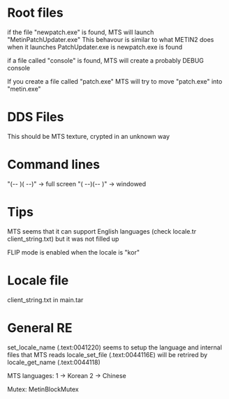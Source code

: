 # Root files
if the file "newpatch.exe" is found, MTS will launch "MetinPatchUpdater.exe"
This behavour is similar to what METIN2 does when it launches PatchUpdater.exe is newpatch.exe is found

if a file called "console" is found, MTS will create a probably DEBUG console

If you create a file called "patch.exe" MTS will try to move "patch.exe" into "metin.exe"

# DDS Files
This should be MTS texture, crypted in an unknown way

# Command lines
"(-- )( --)" -> full screen
"( --)(-- )" -> windowed

# Tips
MTS seems that it can support English languages (check locale.tr client_string.txt) but it was not filled up

FLIP mode is enabled when the locale is "kor"

# Locale file
client_string.txt in main.tar

# General RE
set_locale_name (.text:0041220) seems to setup the language and internal files that MTS reads
locale_set_file (.text:0044116E) will be retrired by locale_get_name (.text:0044118)

MTS languages:
1 -> Korean
2 -> Chinese

Mutex: MetinBlockMutex
